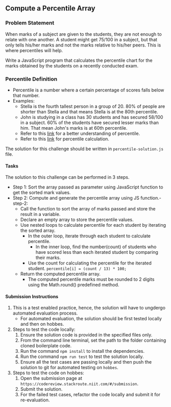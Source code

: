 ## Compute a Percentile Array

### Problem Statement

When marks of a subject are given to the students, they are not enough to relate with one another. A student might get 75/100 in a subject, but that only tells his/her marks and not the marks relative to his/her peers. This is where percentiles will help. ​

Write a JavaScript program that calculates the percentile chart for the marks obtained by the students on a​ recently conducted exam.

### Percentile Definition

- Percentile is a number where a certain percentage of scores falls below that number.  ​
- Examples:​
    - Stella is the fourth tallest person in a group of 20. 80% of people are shorter than Stella and that means Stella is at the 80th percentile.​
    - John is studying in a class has 30 students and has secured 58/100 in a subject. 60% of the students have secured lesser marks than him. That mean John's marks is at 60th percentile.​
    - Refer to this [link](https://www.mathsisfun.com/data/percentiles.html) for a better understanding of percentile.​
    - Refer to this [link](https://www.cuemath.com/percentile-formula/) for percentile calculation.

The solution for this challenge should be written in `percentile-solution.js` file.

#### Tasks

The solution to this challenge can be performed in 3 steps.​

- Step 1: Sort the array passed as parameter using JavaScript function to get the sorted mark values.​
- Step 2: Compute and generate the percentile array using JS function.​
​   -step-2:
   - Call the function to sort the array of marks passed and store the result in a variable.
   - Declare an empty array to store the percentile values.​
   - Use nested loops to calculate percentile for each student by iterating the sorted array.
       - In the outer loop, iterate through each student to calculate percentile. ​
            - In the inner loop, find the number(count) of students who have scored less than each iterated student by comparing their marks.​
      - Use the count for calculating the percentile for the iterated student.​
            `percentile[i] = (count / 13) * 100;​`
    - Return the computed percentile array.​
        - The computed percentile marks must be rounded to 2 digits using the Math.round() predefined method.​
   

#### Submission Instructions

1. This is a test enabled practice, hence, the solution will have to ungdergo automated evaluation process.
    - For automated evaluation, the solution should be first tested locally and then on hobbes.
2. Steps to test the code locally:
    1. Ensure the solution code is provided in the specified files only.
    2. From the command line terminal, set the path to the folder containing cloned boilerplate code.
    3. Run the command `npm install` to install the dependencies.
    4. Run the command `npm run test` to test the solution locally.
    5. Ensure all the test cases are passing locally and then push the solution to git for automated testing on `hobbes`.
3. Steps to test the code on hobbes:
    1. Open the submission page at `https://codereview.stackroute.niit.com/#/submission`.
    2. Submit the solution.
    3. For the failed test cases, refactor the code locally and submit it for re-evaluation.